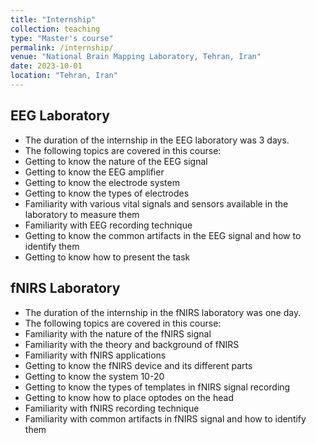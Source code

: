 ```yaml
---
title: "Internship"
collection: teaching
type: "Master's course"
permalink: /internship/
venue: "National Brain Mapping Laboratory, Tehran, Iran"
date: 2023-10-01
location: "Tehran, Iran"
---
```



## EEG Laboratory
- The duration of the internship in the EEG laboratory was 3 days.
- The following topics are covered in this course:
- Getting to know the nature of the EEG signal
- Getting to know the EEG amplifier
- Getting to know the electrode system
- Getting to know the types of electrodes
- Familiarity with various vital signals and sensors available in the laboratory to measure them
- Familiarity with EEG recording technique
- Getting to know the common artifacts in the EEG signal and how to identify them
- Getting to know how to present the task


## fNIRS Laboratory
- The duration of the internship in the fNIRS laboratory was one day.
- The following topics are covered in this course:
- Familiarity with the nature of the fNIRS signal
- Familiarity with the theory and background of fNIRS
- Familiarity with fNIRS applications
- Getting to know the fNIRS device and its different parts
- Getting to know the system 10-20
- Getting to know the types of templates in fNIRS signal recording
- Getting to know how to place optodes on the head
- Familiarity with fNIRS recording technique
- Familiarity with common artifacts in fNIRS signal and how to identify them
